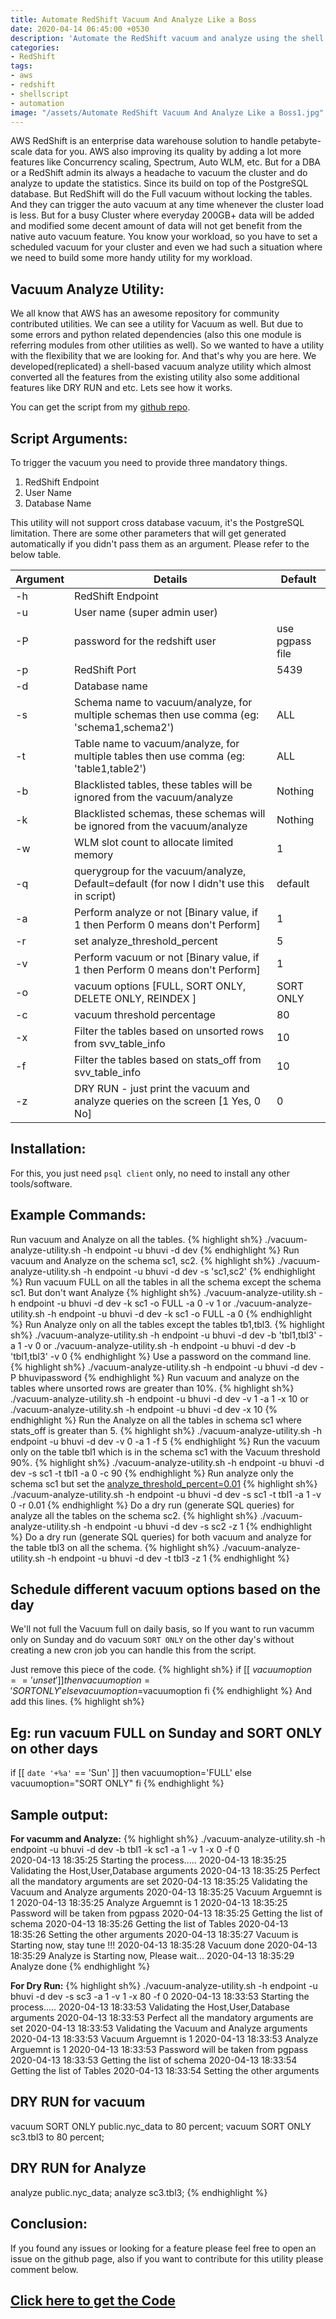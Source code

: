 ```yaml
---
title: Automate RedShift Vacuum And Analyze Like a Boss
date: 2020-04-14 06:45:00 +0530
description: 'Automate the RedShift vacuum and analyze using the shell script utility'
categories:
- RedShift
tags:
- aws
- redshift
- shellscript
- automation
image: "/assets/Automate RedShift Vacuum And Analyze Like a Boss1.jpg"
---
```

AWS RedShift is an enterprise data warehouse solution to handle petabyte-scale data for you. AWS also improving its quality by adding a lot more features like Concurrency scaling, Spectrum, Auto WLM, etc. But for a DBA or a RedShift admin its always a headache to vacuum the cluster and do analyze to update the statistics. Since its build on top of the PostgreSQL database. But RedShift will do the Full vacuum without locking the tables. And they can trigger the auto vacuum at any time whenever the cluster load is less. But for a busy Cluster where everyday 200GB+ data will be added and modified some decent amount of data will not get benefit from the native auto vacuum feature. You know your workload, so you have to set a scheduled vacuum for your cluster and even we had such a situation where we need to build some more handy utility for my workload. 

## Vacuum Analyze Utility:

We all know that AWS has an awesome repository for community contributed utilities. We can see a utility for Vacuum as well. But due to some errors and python related dependencies (also this one module is referring modules from other utilities as well). So we wanted to have a utility with the flexibility that we are looking for. And that's why you are here. We developed(replicated) a shell-based vacuum analyze utility which almost converted all the features from the existing utility also some additional features like DRY RUN and etc. Lets see how it works.

You can get the script from my [github repo](https://github.com/BhuviTheDataGuy/RedShift-ToolKit/tree/master/VacuumAnalyzeUtility).

## Script Arguments:

To trigger the vacuum you need to provide three mandatory things. 

1. RedShift Endpoint
2. User Name
3. Database Name

This utility will not support cross database vacuum, it's the PostgreSQL limitation. 
There are some other parameters that will get generated automatically if you didn't pass them as an argument. Please refer to the below table.

| Argument | Details                                                                                    | Default         |
|----------|--------------------------------------------------------------------------------------------|-----------------|
| -h       | RedShift Endpoint                                                                          |                 |
| -u       | User name (super admin user)                                                               |                 |
| -P       | password for the redshift user                                                             | use pgpass file |
| -p       | RedShift Port                                                                              | 5439            |
| -d       | Database name                                                                              |                 |
| -s       | Schema name to vacuum/analyze, for multiple schemas then use comma (eg: 'schema1,schema2') | ALL             |
| -t       | Table name to vacuum/analyze, for multiple tables then use comma (eg: 'table1,table2')     | ALL             |
| -b       | Blacklisted tables, these tables will be ignored from the vacuum/analyze                   | Nothing         |
| -k       | Blacklisted schemas, these schemas will be ignored from the vacuum/analyze                 | Nothing         |
| -w       | WLM slot count to allocate limited memory                                                  | 1               |
| -q       | querygroup for the vacuum/analyze, Default=default (for now I didn't use this in script)   | default         |
| -a       | Perform analyze or not [Binary value, if 1 then Perform 0 means don't Perform]             | 1               |
| -r       | set analyze_threshold_percent                                                              | 5               |
| -v       | Perform vacuum or not [Binary value, if 1 then Perform 0 means don't Perform]              | 1               |
| -o       | vacuum options [FULL, SORT ONLY, DELETE ONLY, REINDEX ]                                    | SORT ONLY       |
| -c       | vacuum threshold percentage                                                                | 80              |
| -x       | Filter the tables based on unsorted rows from svv_table_info                               | 10              |
| -f       | Filter the tables based on stats_off from svv_table_info                                   | 10              |
| -z       | DRY RUN - just print the vacuum and analyze queries on the screen [1 Yes, 0 No]            | 0               |

## Installation:

For this, you just need `psql client` only, no need to install any other tools/software.

## Example Commands:

Run vacuum and Analyze on all the tables.
{% highlight sh%}
./vacuum-analyze-utility.sh -h endpoint -u bhuvi -d dev 
{% endhighlight %}
Run vacuum and Analyze on the schema sc1, sc2.
{% highlight sh%}
./vacuum-analyze-utility.sh -h endpoint -u bhuvi -d dev -s 'sc1,sc2'
{% endhighlight %}
Run vacuum FULL on all the tables in all the schema except the schema sc1. But don't want Analyze
{% highlight sh%}
./vacuum-analyze-utility.sh -h endpoint -u bhuvi -d dev -k sc1 -o FULL -a 0 -v 1
or
./vacuum-analyze-utility.sh -h endpoint -u bhuvi -d dev -k sc1 -o FULL -a 0
{% endhighlight %}
Run Analyze only on all the tables except the tables tb1,tbl3.
{% highlight sh%}
./vacuum-analyze-utility.sh -h endpoint -u bhuvi -d dev -b 'tbl1,tbl3' -a 1 -v 0
or 
./vacuum-analyze-utility.sh -h endpoint -u bhuvi -d dev -b 'tbl1,tbl3' -v 0
{% endhighlight %}
Use a password on the command line.
{% highlight sh%}
./vacuum-analyze-utility.sh -h endpoint -u bhuvi -d dev -P bhuvipassword
{% endhighlight %}
Run vacuum and analyze on the tables where unsorted rows are greater than 10%.
{% highlight sh%}
./vacuum-analyze-utility.sh -h endpoint -u bhuvi -d dev -v 1 -a 1 -x 10
or
./vacuum-analyze-utility.sh -h endpoint -u bhuvi -d dev -x 10
{% endhighlight %}
Run the Analyze on all the tables in schema sc1 where stats_off is greater than 5.
{% highlight sh%}
./vacuum-analyze-utility.sh -h endpoint -u bhuvi -d dev -v 0 -a 1 -f 5
{% endhighlight %}
Run the vacuum only on the table tbl1 which is in the schema sc1 with the Vacuum threshold 90%.
{% highlight sh%}
./vacuum-analyze-utility.sh -h endpoint -u bhuvi -d dev -s sc1 -t tbl1 -a 0 -c 90
{% endhighlight %}
Run analyze only the schema sc1 but set the [analyze_threshold_percent=0.01](https://docs.aws.amazon.com/redshift/latest/dg/r_analyze_threshold_percent.html)
{% highlight sh%}
./vacuum-analyze-utility.sh -h endpoint -u bhuvi -d dev -s sc1 -t tbl1 -a 1 -v 0 -r 0.01
{% endhighlight %}
Do a dry run (generate SQL queries) for analyze all the tables on the schema sc2.
{% highlight sh%}
./vacuum-analyze-utility.sh -h endpoint -u bhuvi -d dev -s sc2 -z 1
{% endhighlight %}
Do a dry run (generate SQL queries) for both vacuum and analyze for the table tbl3 on all the schema. 
{% highlight sh%}
./vacuum-analyze-utility.sh -h endpoint -u bhuvi -d dev -t tbl3 -z 1
{% endhighlight %}

## Schedule different vacuum options based on the day

We'll not full the Vacuum full on daily basis, so If you want to run vacumm only on Sunday and do vacuum `SORT ONLY` on the other day's without creating a new cron job you can handle this from the script. 

Just remove this piece of the code.
{% highlight sh%}
if [[ $vacuumoption == 'unset' ]]
	then vacuumoption='SORT ONLY'
else
	vacuumoption=$vacuumoption
fi
{% endhighlight %}
And add this lines.
{% highlight sh%}
## Eg: run vacuum FULL on Sunday and SORT ONLY on other days
if [[ `date '+%a'` == 'Sun' ]]
	then  vacuumoption='FULL'
else 
	vacuumoption="SORT ONLY"
fi
{% endhighlight %}

## Sample output:

**For vacumm and Analyze:**
{% highlight sh%}
./vacuum-analyze-utility.sh -h endpoint -u bhuvi -d dev -b tbl1 -k sc1 -a 1  -v 1 -x 0 -f 0    
2020-04-13 18:35:25 Starting the process.....
2020-04-13 18:35:25 Validating the Host,User,Database arguments
2020-04-13 18:35:25 Perfect all the mandatory arguments are set
2020-04-13 18:35:25 Validating the Vacuum and Analyze arguments
2020-04-13 18:35:25 Vacuum Arguemnt is 1
2020-04-13 18:35:25 Analyze Arguemnt is 1
2020-04-13 18:35:25 Password will be taken from pgpass
2020-04-13 18:35:25 Getting the list of schema
2020-04-13 18:35:26 Getting the list of Tables
2020-04-13 18:35:26 Setting the other arguments
2020-04-13 18:35:27 Vacuum is Starting now, stay tune !!!
2020-04-13 18:35:28 Vacuum done
2020-04-13 18:35:29 Analyze is Starting now, Please wait...
2020-04-13 18:35:29 Analyze done
{% endhighlight %}

**For Dry Run:**
{% highlight sh%}
./vacuum-analyze-utility.sh -h endpoint -u bhuvi -d dev -s sc3 -a 1  -v 1 -x 80 -f 0 
2020-04-13 18:33:53 Starting the process.....
2020-04-13 18:33:53 Validating the Host,User,Database arguments
2020-04-13 18:33:53 Perfect all the mandatory arguments are set
2020-04-13 18:33:53 Validating the Vacuum and Analyze arguments
2020-04-13 18:33:53 Vacuum Arguemnt is 1
2020-04-13 18:33:53 Analyze Arguemnt is 1
2020-04-13 18:33:53 Password will be taken from pgpass
2020-04-13 18:33:53 Getting the list of schema
2020-04-13 18:33:54 Getting the list of Tables
2020-04-13 18:33:54 Setting the other arguments

DRY RUN for vacuum
------------------
vacuum SORT ONLY public.nyc_data to 80 percent;
vacuum SORT ONLY sc3.tbl3 to 80 percent;

DRY RUN for Analyze
-------------------
analyze public.nyc_data;
analyze sc3.tbl3;
{% endhighlight %}

## Conclusion:

If you found any issues or looking for a feature please feel free to open an issue on the github page, also if you want to contribute for this utility please comment below. 

## [Click here to get the Code ](https://github.com/BhuviTheDataGuy/RedShift-ToolKit/tree/master/VacuumAnalyzeUtility)